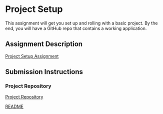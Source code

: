 # Project Setup
This assignment will get you set up and rolling with a basic project. By the end, you will have a GitHub repo that contains a working application.

## Assignment Description
[Project Setup Assignment](https://education.launchcode.org/liftoff/modules/assignments/project-setup)

## Submission Instructions

### Project Repository

[Project Repository](https://github.com/sangeetharac/StuEmerCon)

[README](https://github.com/sangeetharac/StuEmerCon/blob/master/README.txt)